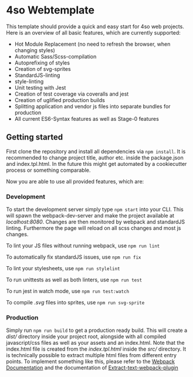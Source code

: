 # 4so Webtemplate

This template should provide a quick and easy start for 4so web projects.
Here is an overview of all basic features, which are currently supported:
* Hot Module Replacement (no need to refresh the browser, when changing styles)
* Automatic Sass/Scss-compilation
* Autoprefixing of styles
* Creation of svg-sprites
* StandardJS-linting
* style-linting
* Unit testing with Jest
* Creation of test coverage via coveralls and jest
* Creation of uglified production builds
* Splitting application and vendor js files into separate bundles for production
* All current ES6-Syntax features as well as Stage-0 features


## Getting started

First clone the repository and install all dependencies via `npm install`.
It is recommended to change project title, author etc. inside the package.json and
index.tpl.html. In the future this might get automated by a cookiecutter process or
something comparable.

Now you are able to use all provided features, which are:

### Development
To start the development server simply type
```npm start``` 
into your CLI.
This will spawn the webpack-dev-server and make the project available at
_localhost:8080_. Changes are then monitored by webpack and standardJS linting.
Furthermore the page will reload on all scss changes and most js changes.

To lint your JS files without running webpack, use
```npm run lint```

To automatically fix standardJS issues, use
```npm run fix```

To lint your stylesheets, use
```npm run stylelint```

To run unittests as well as both linters, use
```npm run test```

To run jest in watch mode, use
```npm run test:watch```

To compile _.svg_ files into sprites, use
```npm run svg-sprite```


### Production
Simply run `npm run build` to get a production ready build.
This will create a _dist/_ directory inside your project root, alongside
with all compiled javascript/css files as well as your assets and an index.html.
Note that the index.html file is created from the _index.tpl.html_ inside the
_src/_ directory.
It is technically possible to extract multiple html files from different entry points. To implement something like this, please refer to the [Webpack Documentation](https://webpack.js.org/configuration/) and the documentation of [Extract-text-webpack-plugin](https://github.com/webpack-contrib/extract-text-webpack-plugin.)
